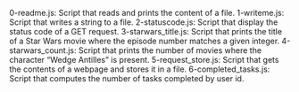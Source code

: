 0-readme.js: Script that reads and prints the content of a file.
1-writeme.js: Script that writes a string to a file.
2-statuscode.js: Script that display the status code of a GET request.
3-starwars_title.js: Script that prints the title of a Star Wars movie where the episode number matches a given integer.
4-starwars_count.js: Script that prints the number of movies where the character “Wedge Antilles” is present.
5-request_store.js: Script that gets the contents of a webpage and stores it in a file.
6-completed_tasks.js: Script that computes the number of tasks completed by user id.
